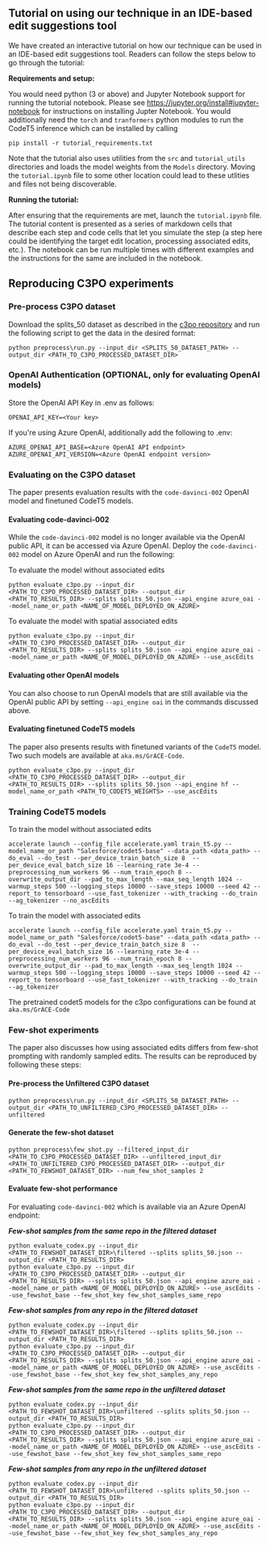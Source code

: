 ## Tutorial on using our technique in an IDE-based edit suggestions tool

We have created an interactive tutorial on how our technique can be used in an IDE-based edit suggestions tool. Readers can follow the steps below to go through the tutorial:

**Requirements and setup:**

You would need python (3 or above) and Jupyter Notebook support for running the tutorial notebook. Please see https://jupyter.org/install#jupyter-notebook for instructions on installing Jupter Notebook. You would additionally need the `torch` and `tranformers` python modules to run the CodeT5 inference which can be installed by calling

```
pip install -r tutorial_requirements.txt
```

Note that the tutorial also uses utilities from the `src` and `tutorial_utils` directories and loads the model weights from the `Models` directory. Moving the `tutorial.ipynb` file to some other location could lead to these utlities and files not being discoverable.

**Running the tutorial:**

After ensuring that the requirements are met, launch the `tutorial.ipynb` file. The tutorial content is presented as a series of markdown cells that describe each step and code cells that let you simulate the step (a step here could be identifying the target edit location, processing associated edits, etc.). The notebook can be run multiple times with different examples and the instructions for the same are included in the notebook.

## Reproducing C3PO experiments

### Pre-process C3PO dataset

Download the splits_50 dataset as described in the [c3po repository](https://github.com/tech-srl/c3po) and run the following script to get the data in the desired format:
```
python preprocess\run.py --input_dir <SPLITS_50_DATASET_PATH> --output_dir <PATH_TO_C3PO_PROCESSED_DATASET_DIR>
```

### OpenAI Authentication (OPTIONAL, only for evaluating OpenAI models)

Store the OpenAI API Key in .env as follows:
```
OPENAI_API_KEY=<Your key>
```

If you're using Azure OpenAI, additionally add the following to .env:
```
AZURE_OPENAI_API_BASE=<Azure OpenAI API endpoint>
AZURE_OPENAI_API_VERSION=<Azure OpenAI endpoint version>
```

### Evaluating on the C3PO dataset

The paper presents evaluation results with the `code-davinci-002` OpenAI model and finetuned CodeT5 models. 

#### Evaluating code-davinci-002
While the `code-davinci-002` model is no longer available via the OpenAI public API, it can be accessed via Azure OpenAI. Deploy the `code-davinci-002` model on Azure OpenAI and run the following:

To evaluate the model without associated edits
```
python evaluate_c3po.py --input_dir <PATH_TO_C3PO_PROCESSED_DATASET_DIR> --output_dir <PATH_TO_RESULTS_DIR> --splits splits_50.json --api_engine azure_oai --model_name_or_path <NAME_OF_MODEL_DEPLOYED_ON_AZURE>
```

To evaluate the model with spatial associated edits
```
python evaluate_c3po.py --input_dir <PATH_TO_C3PO_PROCESSED_DATASET_DIR> --output_dir <PATH_TO_RESULTS_DIR> --splits splits_50.json --api_engine azure_oai --model_name_or_path <NAME_OF_MODEL_DEPLOYED_ON_AZURE> --use_ascEdits
```

#### Evaluating other OpenAI models
You can also choose to run OpenAI models that are still available via the OpenAI public API by setting `--api_engine oai` in the commands discussed above.

#### Evaluating finetuned CodeT5 models
The paper also presents results with finetuned variants of the `CodeT5` model. Two such models are available at  ```aka.ms/GrACE-Code```.
```
python evaluate_c3po.py --input_dir <PATH_TO_C3PO_PROCESSED_DATASET_DIR> --output_dir <PATH_TO_RESULTS_DIR> --splits splits_50.json --api_engine hf --model_name_or_path <PATH_TO_CODET5_WEIGHTS> --use_ascEdits
```

### Training CodeT5 models

To train the model without associated edits
```
accelerate launch --config_file accelerate.yaml train_t5.py --model_name_or_path "Salesforce/codet5-base" --data_path <data_path> --do_eval --do_test --per_device_train_batch_size 8  --per_device_eval_batch_size 16 --learning_rate 3e-4 --preprocessing_num_workers 96 --num_train_epoch 8 --overwrite_output_dir --pad_to_max_length --max_seq_length 1024 --warmup_steps 500 --logging_steps 10000 --save_steps 10000 --seed 42 --report_to tensorboard --use_fast_tokenizer --with_tracking --do_train --ag_tokenizer --no_ascEdits
```

To train the model with associated edits
```
accelerate launch --config_file accelerate.yaml train_t5.py --model_name_or_path "Salesforce/codet5-base" --data_path <data_path> --do_eval --do_test --per_device_train_batch_size 8  --per_device_eval_batch_size 16 --learning_rate 3e-4 --preprocessing_num_workers 96 --num_train_epoch 8 --overwrite_output_dir --pad_to_max_length --max_seq_length 1024 --warmup_steps 500 --logging_steps 10000 --save_steps 10000 --seed 42 --report_to tensorboard --use_fast_tokenizer --with_tracking --do_train --ag_tokenizer 
```

The pretrained codet5 models for the c3po configurations can be found at  ```aka.ms/GrACE-Code```

### Few-shot experiments

The paper also discusses how using associated edits differs from few-shot prompting with randomly sampled edits. The results can be reproduced by following these steps:

#### Pre-process the Unfiltered C3PO dataset
```
python preprocess\run.py --input_dir <SPLITS_50_DATASET_PATH> --output_dir <PATH_TO_UNFILTERED_C3PO_PROCESSED_DATASET_DIR> --unfiltered
```

#### Generate the few-shot dataset
```
python preprocess\few_shot.py --filtered_input_dir <PATH_TO_C3PO_PROCESSED_DATASET_DIR> --unfiltered_input_dir <PATH_TO_UNFILTERED_C3PO_PROCESSED_DATASET_DIR> --output_dir <PATH_TO_FEWSHOT_DATASET_DIR> --num_few_shot_samples 2
```

#### Evaluate few-shot performance
For evaluating `code-davinci-002` which is available via an Azure OpenAI endpoint:

***Few-shot samples from the same repo in the filtered dataset***
```
python evaluate_codex.py --input_dir <PATH_TO_FEWSHOT_DATASET_DIR>\filtered --splits splits_50.json --output_dir <PATH_TO_RESULTS_DIR> 
python evaluate_c3po.py --input_dir <PATH_TO_C3PO_PROCESSED_DATASET_DIR> --output_dir <PATH_TO_RESULTS_DIR> --splits splits_50.json --api_engine azure_oai --model_name_or_path <NAME_OF_MODEL_DEPLOYED_ON_AZURE> --use_ascEdits --use_fewshot_base --few_shot_key few_shot_samples_same_repo
```

***Few-shot samples from any repo in the filtered dataset***
```
python evaluate_codex.py --input_dir <PATH_TO_FEWSHOT_DATASET_DIR>\filtered --splits splits_50.json --output_dir <PATH_TO_RESULTS_DIR> 
python evaluate_c3po.py --input_dir <PATH_TO_C3PO_PROCESSED_DATASET_DIR> --output_dir <PATH_TO_RESULTS_DIR> --splits splits_50.json --api_engine azure_oai --model_name_or_path <NAME_OF_MODEL_DEPLOYED_ON_AZURE> --use_ascEdits --use_fewshot_base --few_shot_key few_shot_samples_any_repo
```

***Few-shot samples from the same repo in the unfiltered dataset***
```
python evaluate_codex.py --input_dir <PATH_TO_FEWSHOT_DATASET_DIR>\unfiltered --splits splits_50.json --output_dir <PATH_TO_RESULTS_DIR> 
python evaluate_c3po.py --input_dir <PATH_TO_C3PO_PROCESSED_DATASET_DIR> --output_dir <PATH_TO_RESULTS_DIR> --splits splits_50.json --api_engine azure_oai --model_name_or_path <NAME_OF_MODEL_DEPLOYED_ON_AZURE> --use_ascEdits --use_fewshot_base --few_shot_key few_shot_samples_same_repo
```

***Few-shot samples from any repo in the unfiltered dataset***
```
python evaluate_codex.py --input_dir <PATH_TO_FEWSHOT_DATASET_DIR>\unfiltered --splits splits_50.json --output_dir <PATH_TO_RESULTS_DIR> 
python evaluate_c3po.py --input_dir <PATH_TO_C3PO_PROCESSED_DATASET_DIR> --output_dir <PATH_TO_RESULTS_DIR> --splits splits_50.json --api_engine azure_oai --model_name_or_path <NAME_OF_MODEL_DEPLOYED_ON_AZURE> --use_ascEdits --use_fewshot_base --few_shot_key few_shot_samples_any_repo
```